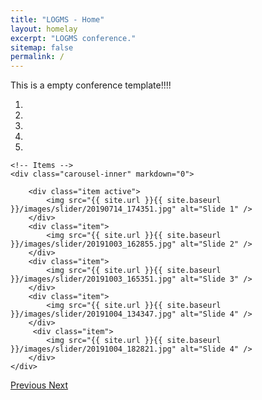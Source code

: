 ```yaml
---
title: "LOGMS - Home"
layout: homelay
excerpt: "LOGMS conference."
sitemap: false
permalink: /
---
```


This is a empty conference template!!!!


<div markdown="0" id="carousel" class="carousel slide" data-ride="carousel" data-interval="5000" data-pause="hover" >
    <!-- Menu -->
    <ol class="carousel-indicators">
        <li data-target="#carousel" data-slide-to="0" class="active"></li>
        <li data-target="#carousel" data-slide-to="1"></li>
        <li data-target="#carousel" data-slide-to="2"></li>
        <li data-target="#carousel" data-slide-to="3"></li>  
        <li data-target="#carousel" data-slide-to="4"></li>  
    </ol>

    <!-- Items -->
    <div class="carousel-inner" markdown="0">

        <div class="item active">
            <img src="{{ site.url }}{{ site.baseurl }}/images/slider/20190714_174351.jpg" alt="Slide 1" />
        </div>
        <div class="item">
            <img src="{{ site.url }}{{ site.baseurl }}/images/slider/20191003_162855.jpg" alt="Slide 2" />
        </div>
        <div class="item">
            <img src="{{ site.url }}{{ site.baseurl }}/images/slider/20191003_165351.jpg" alt="Slide 3" />
        </div>
        <div class="item">
            <img src="{{ site.url }}{{ site.baseurl }}/images/slider/20191004_134347.jpg" alt="Slide 4" />
        </div> 
         <div class="item">
            <img src="{{ site.url }}{{ site.baseurl }}/images/slider/20191004_182821.jpg" alt="Slide 4" />
        </div>
    </div>
  <a class="left carousel-control" href="#carousel" role="button" data-slide="prev">
    <span class="glyphicon glyphicon-chevron-left" aria-hidden="true"></span>
    <span class="sr-only">Previous</span>
  </a>
  <a class="right carousel-control" href="#carousel" role="button" data-slide="next">
    <span class="glyphicon glyphicon-chevron-right" aria-hidden="true"></span>
    <span class="sr-only">Next</span>
  </a>
</div>





 
 


